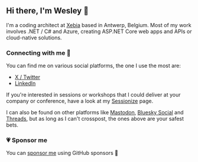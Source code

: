 ## Hi there, I'm Wesley 👋
I'm a coding architect at [Xebia](https://xebia.com) based in Antwerp, Belgium. Most of my work involves .NET / C# and Azure, creating ASP.NET Core web apps and APIs or cloud-native solutions.

### Connecting with me 🔗
You can find me on various social platforms, the one I use the most are:

* [X / Twitter](https://twitter.com/wesleycabus)
* [LinkedIn](https://linkedin.com/in/wcabus)

If you're interested in sessions or workshops that I could deliver at your company or conference, have a look at my [Sessionize](https://sessionize.com/wesley-cabus) page.

I can also be found on other platforms like [Mastodon](https://toot.community/@wesleycabus), [Bluesky Social](https://bsky.app/profile/gotsharp.be) and [Threads](https://www.threads.net/@wesleycabus), but as long as I can't crosspost, the ones above are your safest bets.

### 💗 Sponsor me
You can [sponsor me](https://github.com/sponsors/wcabus/) using GitHub sponsors 🙂

<!--

**wcabus/wcabus** is a ✨ _special_ ✨ repository because its `README.md` (this file) appears on your GitHub profile.

Here are some ideas to get you started:

- 🔭 I’m currently working on ...
- 🌱 I’m currently learning ...
- 👯 I’m looking to collaborate on ...
- 🤔 I’m looking for help with ...
- 💬 Ask me about ...
- 📫 How to reach me: ...
- 😄 Pronouns: ...
- ⚡ Fun fact: ...
-->

